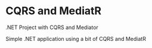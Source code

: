 # CQRS and MediatR
.NET Project with CQRS and Mediator


Simple .NET application using a bit of CQRS and MediatR
